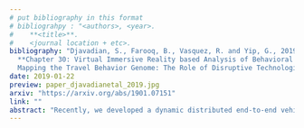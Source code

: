 ```yaml
---
# put bibliography in this format
# bibliograhpy : "<authors>, <year>.
#    **<title>**.
#    <journal location + etc>.
bibliography: "Djavadian, S., Farooq, B., Vasquez, R. and Yip, G., 2019.
  **Chapter 30: Virtual Immersive Reality based Analysis of Behavioral Responses in Connected and Autonomous Vehicle Environment**.
  Mapping the Travel Behavior Genome: The Role of Disruptive Technologies, Automation, and Experimentation preprint arXiv:1901.07151." # surround Title with **<title>**
date: 2019-01-22
preview: paper_djavadianetal_2019.jpg
arxiv: "https://arxiv.org/abs/1901.07151"
link: ""
abstract: "Recently, we developed a dynamic distributed end-to-end vehicle routing system (E2ECAV) using a network of intelligent intersections and level 5 CAVs (Djavadian & Farooq, 2018). The case study of the downtown Toronto Network showed that E2ECAV has the ability to maximize throughput and reduce travel time up to 40%. However, the efficiency of these new technologies relies on the acceptance of users in adapting to them and their willingness to give control fully or partially to CAVs. In this study a stated preference laboratory experiment is designed employing Virtual Reality Immersive Environment (VIRE) driving simulator to evaluate the behavioral response of drivers to E2ECAV. The aim is to investigate under what conditions drivers are more willing to adapt. The results show that factors such as locus of control, congestion level and ability to multi-task have significant impact."
---
```

